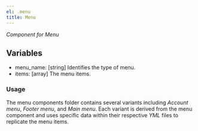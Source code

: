 ```yaml
---
el: .menu
title: Menu
---
```

_Component for Menu_

## Variables
* menu_name: [string] Identifies the type of menu.
* items: [array] The menu items.

### Usage
The menu components folder contains several variants including _Account menu_, _Footer menu_, and _Main menu_.  Each variant is derived from the menu component and uses specific data within their respective _YML_ files to replicate the menu items.
